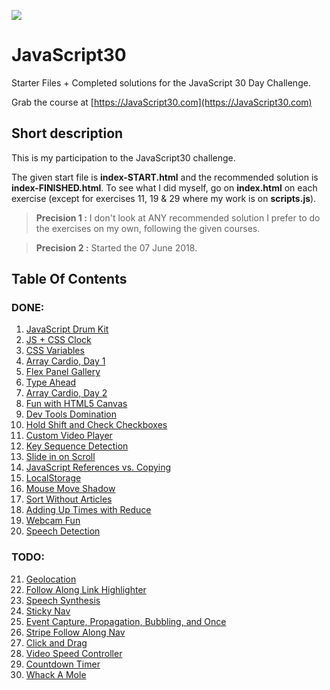 ![](https://javascript30.com/images/JS3-social-share.png)

# JavaScript30

Starter Files + Completed solutions for the JavaScript 30 Day Challenge.

Grab the course at [https://JavaScript30.com](https://JavaScript30.com)

## Short description

This is my participation to the JavaScript30 challenge.

The given start file is **index-START.html** and the recommended solution is **index-FINISHED.html**.
To see what I did myself, go on **index.html** on each exercise (except for exercises 11, 19 & 29 where my work is on **scripts.js**).

> **Precision 1 :** I don't look at ANY recommended solution I prefer to do the exercises on my own, following the given courses.

> **Precision 2 :** Started the 07 June 2018.

## Table Of Contents

### DONE:

1.  [JavaScript Drum Kit](/01%20-%20JavaScript%20Drum%20Kit)
2.  [JS + CSS Clock](/02%20-%20JS%20%2B%20CSS%20Clock)
3.  [CSS Variables](/03%20-%20CSS%20Variables)
4.  [Array Cardio, Day 1](/04%20-%20Array%20Cardio%20Day%201/)
5.  [Flex Panel Gallery](/05%20-%20Flex%20Panel%20Gallery/)
6.  [Type Ahead](/06%20-%20Type%20Ahead/)
7.  [Array Cardio, Day 2](/07%20-%20Array%20Cardio%20Day%202/)
8.  [Fun with HTML5 Canvas](/08%20-%20Fun%20with%20HTML5%20Canvas/)
9.  [Dev Tools Domination](/09%20-%20DevTools%20Domination/)
10. [Hold Shift and Check Checkboxes](/10%20-%20Hold%20Shift%20and%20Check%20Checkboxes/)
11. [Custom Video Player](/11%20-%20Custom%20Video%20Player/)
12. [Key Sequence Detection](/12%20-%20Key%20Sequence%20Detection/)
13. [Slide in on Scroll](/13%20-%20Slide%20in%20on%20Scroll/)
14. [JavaScript References vs. Copying](/14%20-%20JavaScript%20References%20VS%20Copying)
15. [LocalStorage](/15%20-%20LocalStorage/)
16. [Mouse Move Shadow](/16%20-%20Mouse%20Move%20Shadow/)
17. [Sort Without Articles](/17%20-%20Sort%20Without%20Articles/)
18. [Adding Up Times with Reduce](/18%20-%20Adding%20Up%20Times%20with%20Reduce/)
19. [Webcam Fun](/19%20-%20Webcam%20Fun/)
20. [Speech Detection](/20%20-%20Speech%20Detection/)

### TODO:

21. [Geolocation](/21%20-%20Geolocation/)
22. [Follow Along Link Highlighter](/22%20-%20Follow%20Along%20Link%20Highlighter/)
23. [Speech Synthesis](/23%20-%20Speech%20Synthesis/)
24. [Sticky Nav](/24%20-%20Sticky%20Nav/)
25. [Event Capture, Propagation, Bubbling, and Once](/25%20-%20Event%20Capture,%20Propagation,%20Bubbling%20and%20Once/)
26. [Stripe Follow Along Nav](/26%20-%20Stripe%20Follow%20Along%20Nav/)
27. [Click and Drag](/27%20-%20Click%20and%20Drag/)
28. [Video Speed Controller](/28%20-%20Video%20Speed%20Controller/)
29. [Countdown Timer](/29%20-%20Countdown%20Timer/)
30. [Whack A Mole](/30%20-%20Whack%20A%20Mole/)
